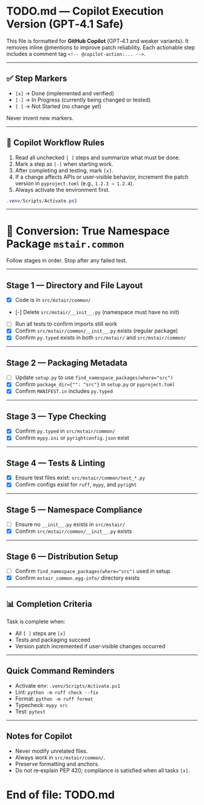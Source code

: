 <!-- version: 2025-10-16-a -->

# TODO.md — Copilot Execution Version (GPT‑4.1 Safe)

This file is formatted for **GitHub Copilot** (GPT‑4.1 and weaker variants).
It removes inline @mentions to improve patch reliability. Each actionable step includes a comment tag `<!-- @copilot-action:... -->`.

---

## ✅ Step Markers

- `[x]` → Done (implemented and verified)
- `[-]` → In Progress (currently being changed or tested)
- `[ ]` → Not Started (no change yet)

Never invent new markers.

---

## 🔁 Copilot Workflow Rules

1. Read all unchecked `[ ]` steps and summarize what must be done.
2. Mark a step as `[-]` when starting work.
3. After completing and testing, mark `[x]`.
4. If a change affects APIs or user‑visible behavior, increment the patch version in `pyproject.toml` (e.g., `1.2.3 → 1.2.4`).
5. Always activate the environment first.

```powershell
.venv/Scripts/Activate.ps1
```

---

# 🧩 Conversion: True Namespace Package `mstair.common`

Follow stages in order. Stop after any failed test.

---

<!-- stage:1 -->
## Stage 1 — Directory and File Layout

 - [x] Code is in `src/mstair/common/`
 - [-] Delete `src/mstair/__init__.py` (namespace must have no init) <!-- @copilot-action:delete -->
 - [ ] Run all tests to confirm imports still work <!-- @copilot-action:test -->
 - [x] Confirm `src/mstair/common/__init__.py` exists (regular package)
 - [x] Confirm `py.typed` exists in both `src/mstair/` and `src/mstair/common/`

---

<!-- stage:2 -->
## Stage 2 — Packaging Metadata

- [ ] Update `setup.py` to use `find_namespace_packages(where="src")` <!-- @copilot-action:edit -->
- [x] Confirm `package_dir={"": "src"}` in `setup.py` or `pyproject.toml`
- [x] Confirm `MANIFEST.in` includes `py.typed`

---

<!-- stage:3 -->
## Stage 3 — Type Checking

- [x] Confirm `py.typed` in `src/mstair/common/`
- [x] Confirm `mypy.ini` or `pyrightconfig.json` exist

---

<!-- stage:4 -->
## Stage 4 — Tests & Linting

- [x] Ensure test files exist: `src/mstair/common/test_*.py`
- [x] Confirm configs exist for `ruff`, `mypy`, and `pyright`

---

<!-- stage:5 -->
## Stage 5 — Namespace Compliance

- [ ] Ensure no `__init__.py` exists in `src/mstair/` <!-- @copilot-action:verify -->
- [x] Confirm `src/mstair/common/__init__.py` exists

---

<!-- stage:6 -->
## Stage 6 — Distribution Setup

- [ ] Confirm `find_namespace_packages(where="src")` used in setup <!-- @copilot-action:verify -->
- [x] Confirm `mstair_common.egg-info/` directory exists

---

## 📊 Completion Criteria

Task is complete when:
- All `[ ]` steps are `[x]`
- Tests and packaging succeed
- Version patch incremented if user‑visible changes occurred

---

## Quick Command Reminders

- Activate env: `.venv/Scripts/Activate.ps1`
- Lint: `python -m ruff check --fix`
- Format: `python -m ruff format`
- Typecheck: `mypy src`
- Test: `pytest`

---

## Notes for Copilot

- Never modify unrelated files.
- Always work in `src/mstair/common/`.
- Preserve formatting and anchors.
- Do not re‑explain PEP 420; compliance is satisfied when all tasks `[x]`.

# End of file: TODO.md
